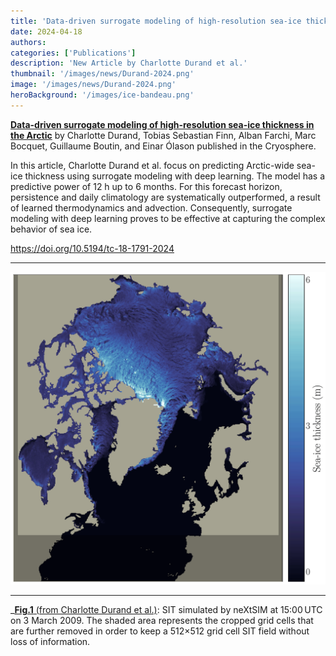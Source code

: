 ```yaml
---
title: 'Data-driven surrogate modeling of high-resolution sea-ice thickness in the Arctic'
date: 2024-04-18
authors:
categories: ['Publications']
description: 'New Article by Charlotte Durand et al.'
thumbnail: '/images/news/Durand-2024.png'
image: '/images/news/Durand-2024.png'
heroBackground: '/images/ice-bandeau.png'
---
```


[**Data-driven surrogate modeling of high-resolution sea-ice thickness in the Arctic**](https://doi.org/10.5194/tc-18-1791-2024) by Charlotte Durand, Tobias Sebastian Finn, Alban Farchi, Marc Bocquet, Guillaume Boutin, and Einar Ólason published in the Cryosphere. 

In this article, Charlotte Durand et al. focus on predicting Arctic-wide sea-ice thickness using surrogate modeling with deep learning. The model has a predictive power of 12 h up to 6 months. For this forecast horizon, persistence and daily climatology are systematically outperformed, a result of learned thermodynamics and advection. Consequently, surrogate modeling with deep learning proves to be effective at capturing the complex behavior of sea ice.

https://doi.org/10.5194/tc-18-1791-2024

---

![[Durand2024](https://doi.org/10.5194/tc-18-1791-2024)](/images/news/Durand-2024.png)

---
_[**Fig.1** (from Charlotte Durand et al.)]([https://doi.org/10.5194/tc-18-1791-2024]): SIT simulated by neXtSIM at 15:00 UTC on 3 March 2009. The shaded area represents the cropped grid cells that are further removed in order to keep a 512×512 grid cell SIT field without loss of information.
